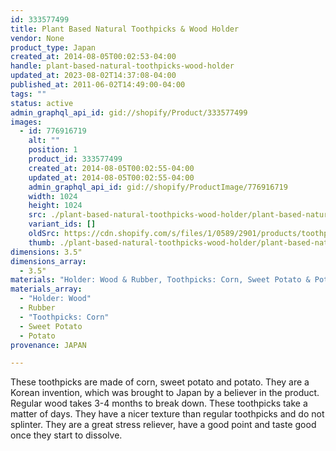 ```yaml
---
id: 333577499
title: Plant Based Natural Toothpicks & Wood Holder
vendor: None
product_type: Japan
created_at: 2014-08-05T00:02:53-04:00
handle: plant-based-natural-toothpicks-wood-holder
updated_at: 2023-08-02T14:37:08-04:00
published_at: 2011-06-02T14:49:00-04:00
tags: ""
status: active
admin_graphql_api_id: gid://shopify/Product/333577499
images:
  - id: 776916719
    alt: ""
    position: 1
    product_id: 333577499
    created_at: 2014-08-05T00:02:55-04:00
    updated_at: 2014-08-05T00:02:55-04:00
    admin_graphql_api_id: gid://shopify/ProductImage/776916719
    width: 1024
    height: 1024
    src: ./plant-based-natural-toothpicks-wood-holder/plant-based-natural-toothpicks-wood-holder__0.jpg
    variant_ids: []
    oldSrc: https://cdn.shopify.com/s/files/1/0589/2901/products/toothpicks3.jpeg?v=1407211375
    thumb: ./plant-based-natural-toothpicks-wood-holder/plant-based-natural-toothpicks-wood-holder__0-thumb.jpg
dimensions: 3.5"
dimensions_array:
  - 3.5"
materials: "Holder: Wood & Rubber, Toothpicks: Corn, Sweet Potato & Potato"
materials_array:
  - "Holder: Wood"
  - Rubber
  - "Toothpicks: Corn"
  - Sweet Potato
  - Potato
provenance: JAPAN

---
```


These toothpicks are made of corn, sweet potato and potato. They are a Korean invention, which was brought to Japan by a believer in the product. Regular wood takes 3-4 months to break down. These toothpicks take a matter of days. They have a nicer texture than regular toothpicks and do not splinter. They are a great stress reliever, have a good point and taste good once they start to dissolve.